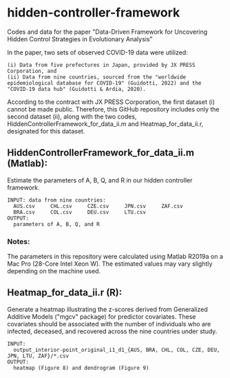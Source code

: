 # hidden-controller-framework
Codes and data for the paper "Data-Driven Framework for Uncovering Hidden Control Strategies in Evolutionary Analysis"

In the paper, two sets of observed COVID-19 data were utilized:
  ```
  (i) Data from five prefectures in Japan, provided by JX PRESS Corporation, and
  (ii) Data from nine countries, sourced from the "worldwide epidemiological database for COVID-19" (Guidotti, 2022) and the "COVID-19 data hub" (Guidotti & Ardia, 2020).
  ```

According to the contract with JX PRESS Corporation, the first dataset (i) cannot be made public. 
Therefore, this GitHub repository includes only the second dataset (ii), along with the two codes, HiddenControllerFramework_for_data_ii.m and Heatmap_for_data_ii.r, designated for this dataset.

## **HiddenControllerFramework_for_data_ii.m** (Matlab):
  Estimate the parameters of A, B, Q, and R in our hidden controller framework.
  ```
  INPUT: data from nine countries: 
    AUS.csv		CHL.csv		CZE.csv		JPN.csv		ZAF.csv
    BRA.csv		COL.csv		DEU.csv		LTU.csv   
  OUTPUT: 
    parameters of A, B, Q, and R
  ```
### Notes:
  The parameters in this repository were calculated using Matlab R2019a on a Mac Pro (28-Core Intel Xeon W). The estimated values may vary slightly depending on the machine used.

## **Heatmap_for_data_ii.r** (R):
  Generate a heatmap illustrating the z-scores derived from Generalized Additive Models ("mgcv" package) for predictor covariates. 
  These covariates should be associated with the number of individuals who are infected, deceased, and recovered across the nine countries under study.
  ```
  INPUT: 
    output_interior-point_original_i1_d1_{AUS, BRA, CHL, COL, CZE, DEU, JPN, LTU, ZAF}/*.csv  
  OUTPUT:
    heatmap (Figure 8) and dendrogram (Figure 9)
  ```
    
  
